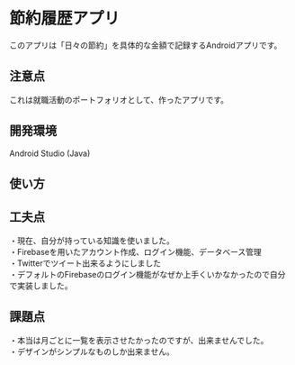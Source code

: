 # 節約履歴アプリ
このアプリは「日々の節約」を具体的な金額で記録するAndroidアプリです。

## 注意点
これは就職活動のポートフォリオとして、作ったアプリです。

## 開発環境 
Android Studio (Java)

## 使い方

## 工夫点
・現在、自分が持っている知識を使いました。<br>・Firebaseを用いたアカウント作成、ログイン機能、データベース管理<br>・Twitterでツイート出来るようにしました
<br>・デフォルトのFirebaseのログイン機能がなぜか上手くいかなかったので自分で実装しました。

## 課題点
・本当は月ごとに一覧を表示させたかったのですが、出来ませんでした。<br>・デザインがシンプルなものしか出来ません。
